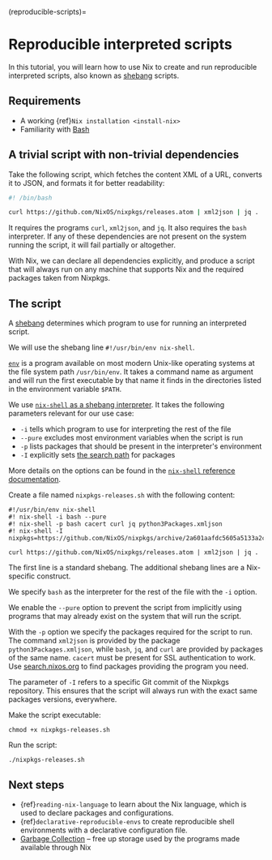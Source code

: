 (reproducible-scripts)=

# Reproducible interpreted scripts

In this tutorial, you will learn how to use Nix to create and run reproducible interpreted scripts, also known as [shebang] scripts.

## Requirements

- A working {ref}`Nix installation <install-nix>`
- Familiarity with [Bash]

## A trivial script with non-trivial dependencies

Take the following script, which fetches the content XML of a URL, converts it to JSON, and formats it for better readability:

```bash
#! /bin/bash

curl https://github.com/NixOS/nixpkgs/releases.atom | xml2json | jq .
```

It requires the programs `curl`, `xml2json`, and `jq`.
It also requires the `bash` interpreter.
If any of these dependencies are not present on the system running the script, it will fail partially or altogether.

With Nix, we can declare all dependencies explicitly, and produce a script that will always run on any machine that supports Nix and the required packages taken from Nixpkgs.

## The script

A [shebang] determines which program to use for running an interpreted script.

[Bash]: https://www.gnu.org/software/bash/
[shebang]: https://en.wikipedia.org/wiki/Shebang_(Unix)

We will use the shebang line `#!/usr/bin/env nix-shell`.

[`env`] is a program available on most modern Unix-like operating systems at the file system path `/usr/bin/env`.
It takes a command name as argument and will run the first executable by that name it finds in the directories listed in the environment variable `$PATH`.

[`env`]: https://pubs.opengroup.org/onlinepubs/9699919799/utilities/env.html

We use [`nix-shell` as a shebang interpreter].
It takes the following parameters relevant for our use case:

- `-i` tells which program to use for interpreting the rest of the file
- `--pure` excludes most environment variables when the script is run
- `-p` lists packages that should be present in the interpreter's environment
- `-I` explicitly sets [the search path] for packages

More details on the options can be found in the [`nix-shell` reference documentation](https://nixos.org/manual/nix/stable/command-ref/nix-shell.html#options).

[`nix-shell` as a shebang interpreter]: https://nixos.org/manual/nix/stable/command-ref/nix-shell.html#use-as-a--interpreter
[the search path]: https://nixos.org/manual/nix/unstable/command-ref/opt-common.html#opt-I

Create a file named `nixpkgs-releases.sh` with the following content:

```shell
#!/usr/bin/env nix-shell
#! nix-shell -i bash --pure
#! nix-shell -p bash cacert curl jq python3Packages.xmljson
#! nix-shell -I nixpkgs=https://github.com/NixOS/nixpkgs/archive/2a601aafdc5605a5133a2ca506a34a3a73377247.tar.gz

curl https://github.com/NixOS/nixpkgs/releases.atom | xml2json | jq .
```

The first line is a standard shebang.
The additional shebang lines are a Nix-specific construct.

We specify `bash` as the interpreter for the rest of the file with the `-i` option.

We enable the `--pure` option to prevent the script from implicitly using programs that may already exist on the system that will run the script.

With the `-p` option we specify the packages required for the script to run.
The command `xml2json` is provided by the package `python3Packages.xmljson`, while `bash`, `jq`, and `curl` are provided by packages of the same name. `cacert` must be present for SSL authentication to work. Use [search.nixos.org](https://search.nixos.org/packages) to find packages providing the program you need.

The parameter of `-I` refers to a specific Git commit of the Nixpkgs repository.
This ensures that the script will always run with the exact same packages versions, everywhere.

Make the script executable:

 ```console
 chmod +x nixpkgs-releases.sh
 ```

Run the script:

```console
./nixpkgs-releases.sh
```

## Next steps

- {ref}`reading-nix-language` to learn about the Nix language, which is used to declare packages and configurations.
- {ref}`declarative-reproducible-envs` to create reproducible shell environments with a declarative configuration file.
- [Garbage Collection](https://nixos.org/manual/nix/stable/package-management/garbage-collection.html) – free up storage used by the programs made available through Nix
